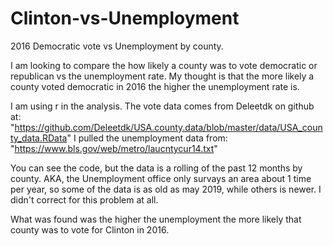 # Clinton-vs-Unemployment
2016 Democratic vote vs Unemployment by county. 

I am looking to compare the how likely a county was to vote democratic or republican vs the unemployment rate. 
My thought is that the more likely a county voted democratic in 2016 the higher the unemployment rate is. 

I am using r in the analysis. The vote data comes from Deleetdk on github at: "https://github.com/Deleetdk/USA.county.data/blob/master/data/USA_county_data.RData"
I pulled the unemployment data from: "https://www.bls.gov/web/metro/laucntycur14.txt"

You can see the code, but the data is a rolling of the past 12 months by county. AKA, the Unemployment office only survays an area about 1 time per year, so some of the data is as old as may 2019, while others is newer. I didn't correct for this problem at all. 

What was found was the higher the unemployment the more likely that county was to vote for Clinton in 2016. 

